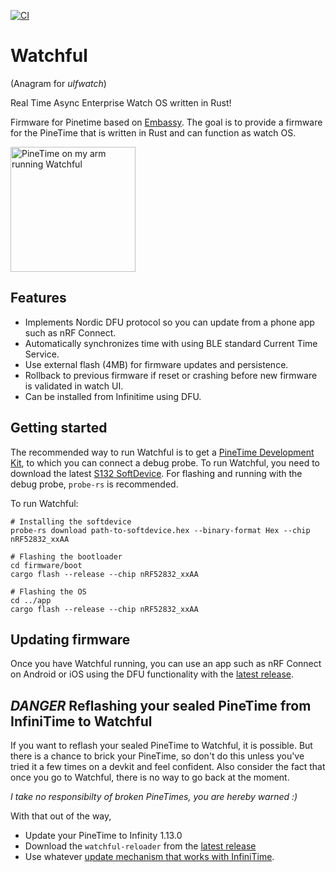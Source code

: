 [![CI](https://github.com/lulf/watchful/actions/workflows/ci.yaml/badge.svg)](https://github.com/lulf/watchful/actions/workflows/ci.yaml)

# Watchful

(Anagram for _ulfwatch_)

Real Time Async Enterprise Watch OS written in Rust!

Firmware for Pinetime based on [Embassy](https://embassy.dev). The goal is to provide a firmware for the PineTime that is written in Rust and can function as watch OS.

<img src="image.png" alt="PineTime on my arm running Watchful" style="width:200px;"/>

## Features 

* Implements Nordic DFU protocol so you can update from a phone app such as nRF Connect.
* Automatically synchronizes time with using BLE standard Current Time Service.
* Use external flash (4MB) for firmware updates and persistence.
* Rollback to previous firmware if reset or crashing before new firmware is validated in watch UI.
* Can be installed from Infinitime using DFU.

## Getting started

The recommended way to run Watchful is to get a [PineTime Development Kit](https://pine64.com/product/pinetime-dev-kit/), to which you can connect a debug probe. To run Watchful, you need to download the latest [S132 SoftDevice](https://www.nordicsemi.com/Products/Development-software/s132/download). For flashing and running with the debug probe, `probe-rs` is recommended.

To run Watchful:

``` 4d
# Installing the softdevice
probe-rs download path-to-softdevice.hex --binary-format Hex --chip nRF52832_xxAA

# Flashing the bootloader
cd firmware/boot
cargo flash --release --chip nRF52832_xxAA

# Flashing the OS
cd ../app
cargo flash --release --chip nRF52832_xxAA
```

## Updating firmware

Once you have Watchful running, you can use an app such as nRF Connect on Android or iOS using the DFU functionality with the [latest release](https://github.com/lulf/watchful/releases).

## *DANGER* Reflashing your sealed PineTime from InfiniTime to Watchful

If you want to reflash your sealed PineTime to Watchful, it is possible. But there is a chance to brick your PineTime, so don't do this unless you've tried it a few times on a devkit and feel confident. Also consider the fact that once you go to Watchful, there is no way to go back at the moment.

*I take no responsibilty of broken PineTimes, you are hereby warned :)*

With that out of the way, 

* Update your PineTime to Infinity 1.13.0
* Download the `watchful-reloader` from the [latest release](https://github.com/lulf/watchful/releases)
* Use whatever [update mechanism that works with InfiniTime](https://github.com/InfiniTimeOrg/InfiniTime/blob/main/doc/gettingStarted/updating-software.md).
